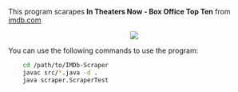 This program scarapes **In Theaters Now - Box Office Top Ten** from [imdb.com](https://www.imdb.com/)

<p align="center">
	<img src="usageExample.src">
</p>

You can use the following commands to use the program:

```Bash
	cd /path/to/IMDb-Scraper
	javac src/*.java -d .
	java scraper.ScraperTest
```